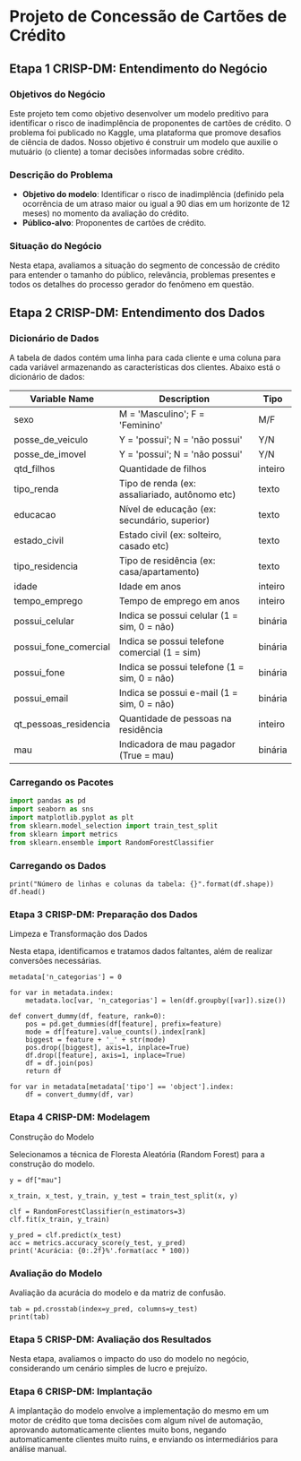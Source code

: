 # Projeto de Concessão de Cartões de Crédito

## Etapa 1 CRISP-DM: Entendimento do Negócio

### Objetivos do Negócio

Este projeto tem como objetivo desenvolver um modelo preditivo para identificar o risco de inadimplência de proponentes de cartões de crédito. O problema foi publicado no Kaggle, uma plataforma que promove desafios de ciência de dados. Nosso objetivo é construir um modelo que auxilie o mutuário (o cliente) a tomar decisões informadas sobre crédito.

### Descrição do Problema

- **Objetivo do modelo**: Identificar o risco de inadimplência (definido pela ocorrência de um atraso maior ou igual a 90 dias em um horizonte de 12 meses) no momento da avaliação do crédito.
- **Público-alvo**: Proponentes de cartões de crédito.

### Situação do Negócio

Nesta etapa, avaliamos a situação do segmento de concessão de crédito para entender o tamanho do público, relevância, problemas presentes e todos os detalhes do processo gerador do fenômeno em questão.

## Etapa 2 CRISP-DM: Entendimento dos Dados

### Dicionário de Dados

A tabela de dados contém uma linha para cada cliente e uma coluna para cada variável armazenando as características dos clientes. Abaixo está o dicionário de dados:

| Variable Name             | Description                                    | Tipo    |
|---------------------------|------------------------------------------------|---------|
| sexo                      | M = 'Masculino'; F = 'Feminino'                | M/F     |
| posse_de_veiculo          | Y = 'possui'; N = 'não possui'                 | Y/N     |
| posse_de_imovel           | Y = 'possui'; N = 'não possui'                 | Y/N     |
| qtd_filhos                | Quantidade de filhos                           | inteiro |
| tipo_renda                | Tipo de renda (ex: assaliariado, autônomo etc) | texto   |
| educacao                  | Nível de educação (ex: secundário, superior)   | texto   |
| estado_civil              | Estado civil (ex: solteiro, casado etc)        | texto   |
| tipo_residencia           | Tipo de residência (ex: casa/apartamento)      | texto   |
| idade                     | Idade em anos                                  | inteiro |
| tempo_emprego             | Tempo de emprego em anos                       | inteiro |
| possui_celular            | Indica se possui celular (1 = sim, 0 = não)    | binária |
| possui_fone_comercial     | Indica se possui telefone comercial (1 = sim)  | binária |
| possui_fone               | Indica se possui telefone (1 = sim, 0 = não)   | binária |
| possui_email              | Indica se possui e-mail (1 = sim, 0 = não)     | binária |
| qt_pessoas_residencia     | Quantidade de pessoas na residência            | inteiro |
| mau                       | Indicadora de mau pagador (True = mau)         | binária |

### Carregando os Pacotes

```python
import pandas as pd
import seaborn as sns
import matplotlib.pyplot as plt
from sklearn.model_selection import train_test_split
from sklearn import metrics
from sklearn.ensemble import RandomForestClassifier
```


### Carregando os Dados

```df = pd.read_csv('demo01.csv')
print("Número de linhas e colunas da tabela: {}".format(df.shape))
df.head()
```

### Etapa 3 CRISP-DM: Preparação dos Dados
Limpeza e Transformação dos Dados

Nesta etapa, identificamos e tratamos dados faltantes, além de realizar conversões necessárias.

```metadata = pd.DataFrame(df.dtypes, columns=['tipo'])
metadata['n_categorias'] = 0

for var in metadata.index:
    metadata.loc[var, 'n_categorias'] = len(df.groupby([var]).size())

def convert_dummy(df, feature, rank=0):
    pos = pd.get_dummies(df[feature], prefix=feature)
    mode = df[feature].value_counts().index[rank]
    biggest = feature + '_' + str(mode)
    pos.drop([biggest], axis=1, inplace=True)
    df.drop([feature], axis=1, inplace=True)
    df = df.join(pos)
    return df

for var in metadata[metadata['tipo'] == 'object'].index:
    df = convert_dummy(df, var)
```

### Etapa 4 CRISP-DM: Modelagem
Construção do Modelo

Selecionamos a técnica de Floresta Aleatória (Random Forest) para a construção do modelo.

```x = df.drop("mau", axis=1)
y = df["mau"]

x_train, x_test, y_train, y_test = train_test_split(x, y)

clf = RandomForestClassifier(n_estimators=3)
clf.fit(x_train, y_train)

y_pred = clf.predict(x_test)
acc = metrics.accuracy_score(y_test, y_pred)
print('Acurácia: {0:.2f}%'.format(acc * 100))
```

### Avaliação do Modelo
Avaliação da acurácia do modelo e da matriz de confusão.

```
tab = pd.crosstab(index=y_pred, columns=y_test)
print(tab)
```

### Etapa 5 CRISP-DM: Avaliação dos Resultados
Nesta etapa, avaliamos o impacto do uso do modelo no negócio, considerando um cenário simples de lucro e prejuízo.

### Etapa 6 CRISP-DM: Implantação

A implantação do modelo envolve a implementação do mesmo em um motor de crédito que toma decisões com algum nível de automação, aprovando automaticamente clientes muito bons, negando automaticamente clientes muito ruins, e enviando os intermediários para análise manual.



